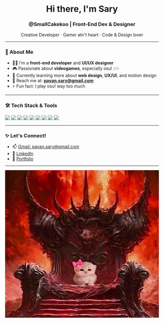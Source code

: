 <h1 align="center">Hi there, I'm Sary</h1>
<h3 align="center">@SmallCakekoo | Front-End Dev & Designer</h3>

<p align="center">
  Creative Developer ·  Gamer atn't heart ·  Code & Design lover
</p>

---

### 💫 About Me

- 👩‍💻 I’m a **front-end developer** and **UI/UX designer**
- 🎮 Passionate about **videogames**, especially osu! 🎶✨
- 🌱 Currently learning more about **web design**, **UX/UI**, and motion design
- 💌 Reach me at: **payan.sary@gmail.com**
- ⚡ Fun fact: I play osu! way too much

---

### 🛠️ Tech Stack & Tools

<p>
  <img src="https://img.shields.io/badge/-JavaScript-F7DF1E?style=flat&logo=javascript&logoColor=000" />
  <img src="https://img.shields.io/badge/-TypeScript-3178C6?style=flat&logo=typescript&logoColor=fff" />
  <img src="https://img.shields.io/badge/-HTML5-E34F26?style=flat&logo=html5&logoColor=fff" />
  <img src="https://img.shields.io/badge/-CSS3-1572B6?style=flat&logo=css3&logoColor=fff" />
  <img src="https://img.shields.io/badge/-Bootstrap-7952B3?style=flat&logo=bootstrap&logoColor=fff" />
  <img src="https://img.shields.io/badge/-Figma-F24E1E?style=flat&logo=figma&logoColor=fff" />
  <img src="https://img.shields.io/badge/-Adobe%20Suite-FF0000?style=flat&logo=adobe&logoColor=fff" />
  <img src="https://img.shields.io/badge/-Cinema%204D-011A6A?style=flat&logo=maxon&logoColor=fff" />
  <img src="https://img.shields.io/badge/-Git-F05032?style=flat&logo=git&logoColor=fff" />
</p>

---

### ✨ Let's Connect!

- 📫 [Gmail: payan.sary@gmail.com](mailto:payan.sary@gmail.com)
- 💼 [LinkedIn](https://www.linkedin.com/in/sary-fernanda-payan-bastidas-1a6242283/)
- 🎨 [Portfolio](https://www.behance.net/saryfepayanb)

---

<p align="center">
  <img src="assets/img/cutecat.jpeg" alt="Cute Image" />
</p>
